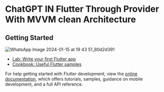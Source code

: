 # ChatGPT IN Flutter Through Provider With MVVM clean Architecture



## Getting Started


![WhatsApp Image 2024-01-15 at 19 43 51_80d2d391](https://github.com/DEVQamaRSulTaN/chatGPT-App-in-Flutter/assets/139233554/c09f1485-fe21-453b-9e48-51f211db7a43)




- [Lab: Write your first Flutter app](https://docs.flutter.dev/get-started/codelab)
- [Cookbook: Useful Flutter samples](https://docs.flutter.dev/cookbook)

For help getting started with Flutter development, view the
[online documentation](https://docs.flutter.dev/), which offers tutorials,
samples, guidance on mobile development, and a full API reference.
